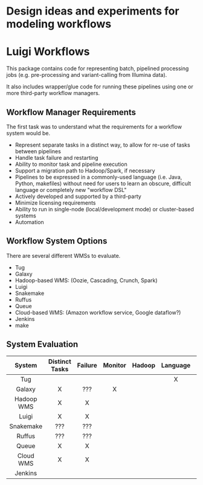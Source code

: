 Design ideas and experiments for modeling workflows
=======

Luigi Workflows 
==================

This package contains code for representing batch, pipelined processing jobs (e.g. pre-processing and variant-calling from Illumina data).  

It also includes wrapper/glue code for running these pipelines using one or more third-party workflow managers.

Workflow Manager Requirements 
-----------------------------

The first task was to understand what the requirements for a workflow system would be.  

* Represent separate tasks in a distinct way, to allow for re-use of tasks between pipelines
* Handle task failure and restarting
* Ability to monitor task and pipeline execution
* Support a migration path to Hadoop/Spark, if necessary
* Pipelines to be expressed in a commonly-used language (i.e. Java, Python, makefiles) without need for users to learn an obscure, difficult language or completely new "workflow DSL" 
* Actively developed and supported by a third-party 
* Minimize licensing requirements
* Ability to run in single-node (local/development mode) or cluster-based systems
* Automation 

Workflow System Options 
-----------------------

There are several different WMSs to evaluate. 

* Tug
* Galaxy 
* Hadoop-based WMS: (Oozie, Cascading, Crunch, Spark) 
* Luigi 
* Snakemake
* Ruffus
* Queue
* Cloud-based WMS: (Amazon workflow service, Google dataflow?) 
* Jenkins
* make


System Evaluation 
-----------------

| System      | Distinct Tasks | Failure | Monitor | Hadoop | Language | 3rd-Party | Docs | License | Local/Cluster | 
|:-----------:|:--------------:|:-------:|:-------:|:------:|:--------:|:---------:|:----:|:-------:|:-------------:|
|  Tug        |                |         |         |        |    X     |           |      |    X    |       X       | 
|  Galaxy     |       X        |   ???   |    X    |        |          |           |      |         |               | 
|  Hadoop WMS |       X        |    X    |         |        |          |           |      |         |               |  
|  Luigi      |       X        |    X    |         |        |          |           |      |         |               |  
|  Snakemake  |      ???       |   ???   |         |        |          |           |      |         |               |  
|  Ruffus     |      ???       |   ???   |         |        |          |           |      |         |               |  
|  Queue      |       X        |    X    |         |        |          |           |      |         |               |  
|  Cloud WMS  |       X        |    X    |         |        |          |           |      |         |               |  
|  Jenkins    |                |         |         |        |          |           |      |         |               |  


